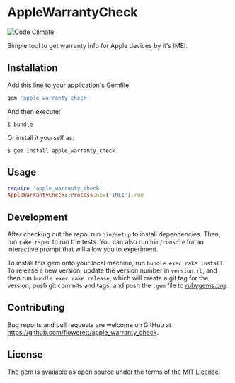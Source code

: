 # AppleWarrantyCheck

[![Code Climate](https://codeclimate.com/github/flowerett/apple_warranty_check/badges/gpa.svg)](https://codeclimate.com/github/flowerett/apple_warranty_check)

Simple tool to get warranty info for Apple devices by it's IMEI.

## Installation

Add this line to your application's Gemfile:

```ruby
gem 'apple_warranty_check'
```

And then execute:

    $ bundle

Or install it yourself as:

    $ gem install apple_warranty_check

## Usage

```ruby
require 'apple_warranty_check'
AppleWarrantyCheck::Process.new('IMEI').run
```

## Development

After checking out the repo, run `bin/setup` to install dependencies. Then, run `rake rspec` to run the tests. You can also run `bin/console` for an interactive prompt that will allow you to experiment.

To install this gem onto your local machine, run `bundle exec rake install`. To release a new version, update the version number in `version.rb`, and then run `bundle exec rake release`, which will create a git tag for the version, push git commits and tags, and push the `.gem` file to [rubygems.org](https://rubygems.org).

## Contributing

Bug reports and pull requests are welcome on GitHub at https://github.com/flowerett/apple_warranty_check.


## License

The gem is available as open source under the terms of the [MIT License](http://opensource.org/licenses/MIT).

